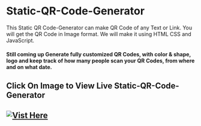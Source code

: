 # Static-QR-Code-Generator
This Static QR Code-Generator can make QR Code of any Text or Link. You will get the QR Code in Image format. We will make it using HTML CSS and JavaScript. 

<h4>Still coming up Generate fully customized QR Codes, with color &amp; shape, logo and keep track of how many people scan your QR Codes, from where and on what date.</h4>


<h2>Click On Image to View Live Static-QR-Code-Generator<h2>
<a href="https://naga-juna.github.io/Static-QR-Code-Generator"><img src="https://image.freepik.com/free-vector/qr-code-verification-concept_23-2148637166.jpg" alt="Vist Here"/></a>

